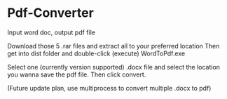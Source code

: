 # Pdf-Converter
Input word doc, output pdf file


Download those 5 .rar files and extract all to your preferred location
Then get into dist folder and double-click (execute) WordToPdf.exe

Select one (currently version supported) .docx file and select the location you wanna
save the pdf file. Then click convert.

(Future update plan, use multiprocess to convert multiple .docx to pdf)
